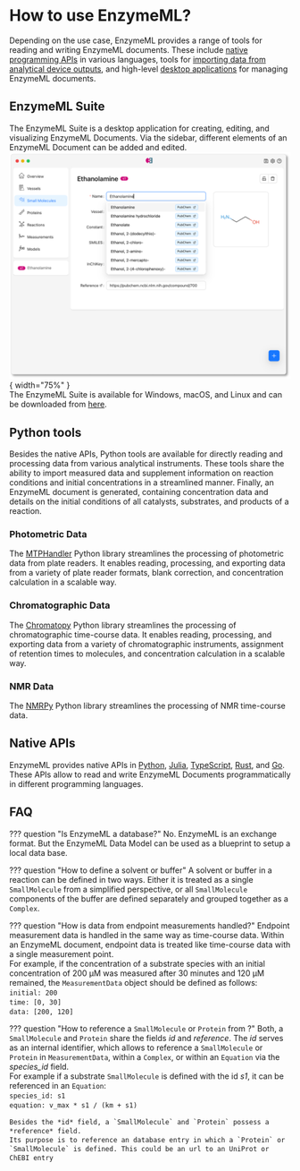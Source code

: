 # How to use EnzymeML?

Depending on the use case, EnzymeML provides a range of tools for reading and writing EnzymeML documents. These include [native programming APIs](#native-apis) in various languages, tools for [importing data from analytical device outputs](#python-tools), and high-level [desktop applications](#enzymeml-suite) for managing EnzymeML documents.

## EnzymeML Suite

The EnzymeML Suite is a desktop application for creating, editing, and visualizing EnzymeML Documents. Via the sidebar, different elements of an EnzymeML Document can be added and edited.
![EnzymeML Suite](img/suite.png){ width="75%" }  
The EnzymeML Suite is available for Windows, macOS, and Linux and can be downloaded from [here](https://github.com/EnzymeML/enzymeml-suite/releases/tag/v0.0.1).


## Python tools

Besides the native APIs, Python tools are available for directly reading and processing data from various analytical instruments. These tools share the ability to import measured data and supplement information on reaction conditions and initial concentrations in a streamlined manner. Finally, an EnzymeML document is generated, containing concentration data and details on the initial conditions of all catalysts, substrates, and products of a reaction.

### Photometric Data

The [MTPHandler](https://fairchemistry.github.io/MTPHandler/) Python library streamlines the processing of photometric data from plate readers. It enables reading, processing, and exporting data from a variety of plate reader formats, blank correction, and concentration calculation in a scalable way.

### Chromatographic Data

The [Chromatopy](https://fairchemistry.github.io/chromatopy/) Python library streamlines the processing of chromatographic time-course data. It enables reading, processing, and exporting data from a variety of chromatographic instruments, assignment of retention times to molecules, and concentration calculation in a scalable way.

### NMR Data

The [NMRPy](https://nmrpy.readthedocs.io/en/latest/) Python library streamlines the processing of NMR time-course data.


## Native APIs

EnzymeML provides native APIs in [Python](https://github.com/EnzymeML/PyEnzyme/tree/v2-migration), [Julia](https://github.com/EnzymeML/enzymeml-specifications/tree/main/enzymeml-jl), [TypeScript](https://github.com/EnzymeML/enzymeml-specifications/tree/main/enzymeml-ts), [Rust](https://github.com/EnzymeML/enzymeml-rs), and [Go](https://github.com/EnzymeML/enzymeml-specifications/tree/main/enzymeml-go). These APIs allow to read and write EnzymeML Documents programmatically in different programming languages.


## FAQ

??? question "Is EnzymeML a database?"
    No. EnzymeML is an exchange format. But the EnzymeML Data Model can be used as a blueprint to setup a local data base. 

??? question "How to define a solvent or buffer"
    A solvent or buffer in a reaction can be defined in two ways. Either it is treated as a single `SmallMolecule` from a simplified perspective, or all `SmallMolecule` components of the buffer are defined separately and grouped together as a `Complex`.

??? question "How is data from endpoint measurements handled?"
    Endpoint measurement data is handled in the same way as time-course data. Within an EnzymeML document, endpoint data is treated like time-course data with a single measurement point.  
    For example, if the concentration of a substrate species with an initial concentration of 200 µM was measured after 30 minutes and 120 µM remained, the `MeasurementData` object should be defined as follows:  
    `initial: 200`  
    `time: [0, 30]`  
    `data: [200, 120]`  

??? question "How to reference a `SmallMolecule` or `Protein` from ?"
    Both, a `SmallMolecule` and `Protein` share the fields *id* and *reference*. The *id* serves as an internal identifier, which allows to reference a `SmallMolecule` or `Protein` in `MeasurementData`, within a `Complex`, or within an `Equation` via the *species_id* field.  
    For example if a substrate `SmallMolecule` is defined with the id *s1*, it can be referenced in an `Equation`:  
    `species_id: s1`  
    `equation: v_max * s1 / (km + s1)`

    Besides the *id* field, a `SmallMolecule` and `Protein` possess a *reference* field.
    Its purpose is to reference an database entry in which a `Protein` or `SmallMolecule` is defined. This could be an url to an UniProt or ChEBI entry
